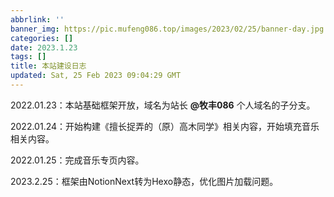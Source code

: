 ```yaml
---
abbrlink: ''
banner_img: https://pic.mufeng086.top/images/2023/02/25/banner-day.jpg
categories: []
date: 2023.1.23
tags: []
title: 本站建设日志
updated: Sat, 25 Feb 2023 09:04:29 GMT
---
```

2022.01.23：本站基础框架开放，域名为站长 **@牧丰086** 个人域名的子分支。

2022.01.24：开始构建《擅长捉弄的（原）高木同学》相关内容，开始填充音乐相关内容。

2022.01.25：完成音乐专页内容。

2023.2.25：框架由NotionNext转为Hexo静态，优化图片加载问题。

